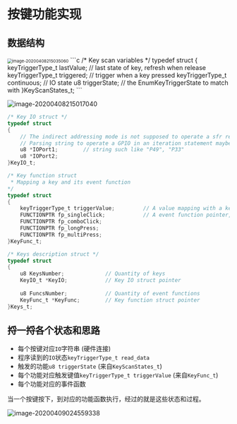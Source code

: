 # 按键功能实现

## 数据结构

<img src="C:\Users\Administrator\AppData\Roaming\Typora\typora-user-images\image-20200408215035060.png" alt="image-20200408215035060" style="zoom: 67%;" />
```c
/* Key scan variables */
typedef struct
{
    keyTriggerType_t lastValue;        // last state of key, refresh when release
    keyTriggerType_t triggered;        // trigger when a key pressed
    keyTriggerType_t continuous;       // IO state
    u8 triggerState;                   // the EnumKeyTriggerState to match with
}KeyScanStates_t;
```

![image-20200408215017040](C:\Users\Administrator\AppData\Roaming\Typora\typora-user-images\image-20200408215017040.png)
```c
/* Key IO struct */
typedef struct
{
    // The indirect addressing mode is not supposed to operate a sfr register
    // Parsing string to operate a GPIO in an iteration statement maybe a good idea
    u8 *IOPort1;        // string such like "P49", "P33"
    u8 *IOPort2;
}KeyIO_t;

/* Key function struct
 * Mapping a key and its event function
*/
typedef struct
{
    keyTriggerType_t triggerValue;         // A value mapping with a key pressed state
    FUNCTIONPTR fp_singleClick;            // A event function pointer, related to enum EnumKeyTriggerState
    FUNCTIONPTR fp_comboClick;
    FUNCTIONPTR fp_longPress;
    FUNCTIONPTR fp_multiPress;
}KeyFunc_t;

/* Keys description struct */
typedef struct
{
    u8 KeysNumber;             // Quantity of keys
    KeyIO_t *KeyIO;            // Key IO struct pointer
    
    u8 FuncsNumber;            // Quantity of event functions
    KeyFunc_t *KeyFunc;        // Key function struct pointer
}Keys_t; 
```

## 捋一捋各个状态和思路

- 每个按键对应`IO`字符串 (硬件连接)
- 程序读到的`IO`状态`keyTriggerType_t read_data`
- 触发的功能`u8 triggerState` (来自`KeyScanStates_t`)
- 每个功能对应触发键值`keyTriggerType_t triggerValue` (来自`KeyFunc_t`)
- 每个功能对应的事件函数

当一个按键按下，到对应的功能函数执行，经过的就是这些状态和过程。

![image-20200409024559338](C:\Users\Administrator\AppData\Roaming\Typora\typora-user-images\image-20200409024559338.png)